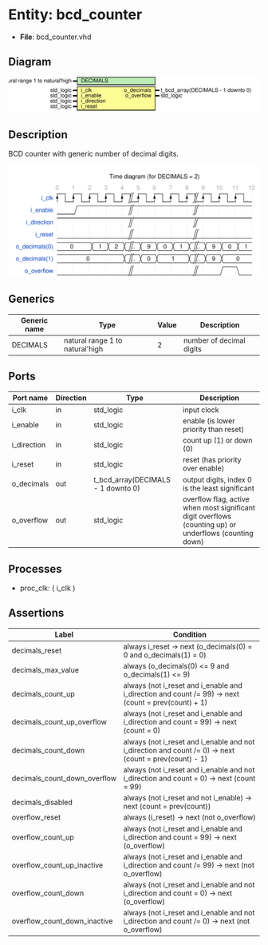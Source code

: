 
# Entity: bcd_counter 
- **File**: bcd_counter.vhd

## Diagram
![Diagram](bcd_counter.svg "Diagram")
## Description

BCD counter with generic number of decimal digits.



![alt text](bcd_counter_wavedrom_0.svg "title")

 


## Generics

| Generic name | Type                            | Value | Description              |
| ------------ | ------------------------------- | ----- | ------------------------ |
| DECIMALS     | natural range 1 to natural'high | 2     | number of decimal digits |

## Ports

| Port name   | Direction | Type                               | Description                                                                                             |
| ----------- | --------- | ---------------------------------- | ------------------------------------------------------------------------------------------------------- |
| i_clk       | in        | std_logic                          | input clock                                                                                             |
| i_enable    | in        | std_logic                          | enable (is lower priority than reset)                                                                   |
| i_direction | in        | std_logic                          | count up (1) or down (0)                                                                                |
| i_reset     | in        | std_logic                          | reset (has priority over enable)                                                                        |
| o_decimals  | out       | t_bcd_array(DECIMALS - 1 downto 0) | output digits, index 0 is the least significant                                                         |
| o_overflow  | out       | std_logic                          | overflow flag, active when most significant digit overflows (counting up) or underflows (counting down) |

## Processes
- proc_clk: ( i_clk )

## Assertions

| Label | Condition |
|-------|-----------|
| decimals_reset | always i_reset -> next (o_decimals(0) = 0 and o_decimals(1) = 0) |
| decimals_max_value | always (o_decimals(0) <= 9 and o_decimals(1) <= 9) |
| decimals_count_up | always (not i_reset and i_enable and i_direction and count /= 99) -> next (count = prev(count) + 1) |
| decimals_count_up_overflow | always (not i_reset and i_enable and i_direction and count = 99) -> next (count = 0) |
| decimals_count_down | always (not i_reset and i_enable and not i_direction and count /= 0) -> next (count = prev(count) - 1) |
| decimals_count_down_overflow | always (not i_reset and i_enable and not i_direction and count = 0) -> next (count = 99) |
| decimals_disabled | always (not i_reset and not i_enable) -> next (count = prev(count)) |
| overflow_reset | always (i_reset) -> next (not o_overflow) |
| overflow_count_up | always (not i_reset and i_enable and i_direction and count = 99) -> next (o_overflow) |
| overflow_count_up_inactive | always (not i_reset and i_enable and i_direction and count /= 99) -> next (not o_overflow) |
| overflow_count_down | always (not i_reset and i_enable and not i_direction and count = 0) -> next (o_overflow) |
| overflow_count_down_inactive | always (not i_reset and i_enable and not i_direction and count /= 0) -> next (not o_overflow) |
